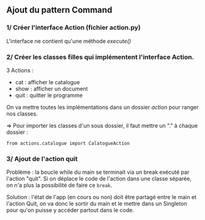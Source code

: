 ## Ajout du pattern Command

### 1/ Créer l'interface Action (fichier action.py)
L'interface ne contient qu'une méthode *execute()*

### 2/ Créer les classes filles qui implémentent l'interface Action.

3 Actions :

- cat : afficher le catalogue
- show : afficher un document
- quit : quitter le programme

On va mettre toutes les implémentations dans un dossier *action* pour ranger nos classes.

=> Pour importer les classes d'un sous dossier, il faut mettre un "." à chaque dossier :

```
from actions.catalogue import CalatogueAction
```

### 3/ Ajout de l'action quit

Problème : la boucle while du main se terminait via un break exécuté par l'action "quit".
Si on déplace le code de l'action dans une classe séparée, on n'a plus la possibilité de faire ce `break`.

Solution : l'état de l'app (en cours ou non) doit être partagé entre le main et l'action Quit, on va donc le sortir du
main et le mettre dans un Singleton pour qu'on puisse y accéder partout dans le code.